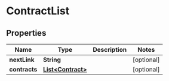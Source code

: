 
# ContractList

## Properties
Name | Type | Description | Notes
------------ | ------------- | ------------- | -------------
**nextLink** | **String** |  |  [optional]
**contracts** | [**List&lt;Contract&gt;**](Contract.md) |  |  [optional]



